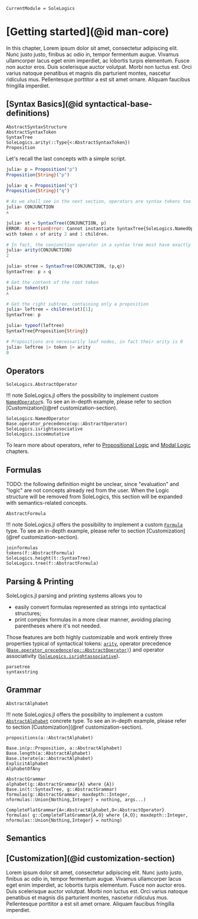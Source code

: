 ```@meta
CurrentModule = SoleLogics
```

# [Getting started](@id man-core)

In this chapter, Lorem ipsum dolor sit amet, consectetur adipiscing elit. Nunc justo justo, finibus ac odio in, tempor fermentum augue. Vivamus ullamcorper lacus eget enim imperdiet, ac lobortis turpis elementum. Fusce non auctor eros. Duis scelerisque auctor volutpat. Morbi non luctus est. Orci varius natoque penatibus et magnis dis parturient montes, nascetur ridiculus mus. Pellentesque porttitor a est sit amet ornare. Aliquam faucibus fringilla imperdiet.

## [Syntax Basics](@id syntactical-base-definitions)

```@docs
AbstractSyntaxStructure
AbstractSyntaxToken
SyntaxTree
SoleLogics.arity(::Type{<:AbstractSyntaxToken})
Proposition
```

Let's recall the last concepts with a simple script.

```julia
julia> p = Proposition("p")
Proposition{String}("p")

julia> q = Proposition("q")
Proposition{String}("q")

# As we shall see in the next section, operators are syntax tokens too
julia> CONJUNCTION
∧

julia> st = SyntaxTree(CONJUNCTION, p)
ERROR: AssertionError: Cannot instantiate SyntaxTree{SoleLogics.NamedOperator{:∧}} 
with token ∧ of arity 2 and 1 children.

# In fact, the conjunction operator in a syntax tree must have exactly 2 children 
julia> arity(CONJUNCTION)
2

julia> stree = SyntaxTree(CONJUNCTION, (p,q))
SyntaxTree: p ∧ q

# Get the content of the root token
julia> token(st)
∧

# Get the right subtree, containing only a proposition
julia> leftree = children(st)[1]; 
SyntaxTree: p

julia> typeof(leftree)
SyntaxTree{Proposition{String}}

# Propositions are necessarily leaf nodes, in fact their arity is 0
julia> leftree |> token |> arity
0
```

## Operators

```@docs
SoleLogics.AbstractOperator
```
!!! note
    SoleLogics.jl offers the possibility to implement custom [`NamedOperator`](@ref)s. To see an in-depth example, please refer to section [Customization](@ref customization-section).

```@docs
SoleLogics.NamedOperator
Base.operator_precedence(op::AbstractOperator)
SoleLogics.isrightassociative
SoleLogics.iscommutative
```

To learn more about operators, refer to [Propositional Logic](@ref) and [Modal Logic](@ref) chapters.

## Formulas

TODO: the following definition might be unclear, since "evaluation" and "logic" are not concepts already red from the user. When the Logic structure will be removed from SoleLogics, this section will be expanded with semantics-related concepts.

```@docs
AbstractFormula
```

!!! note
    SoleLogics.jl offers the possibility to implement a custom [`Formula`](@ref) type. To see an in-depth example, please refer to section [Customization](@ref customization-section).

```@docs
joinformulas
tokens(f::AbstractFormula)
SoleLogics.height(t::SyntaxTree)
SoleLogics.tree(f::AbstractFormula)
```

## Parsing & Printing
SoleLogics.jl parsing and printing systems allows you to 

- easily convert formulas represented as strings into syntactical structures;
- print complex formulas in a more clear manner, avoiding placing parentheses where it's not needed. 

 Those features are both highly customizable and work entirely three properties typical of syntactical tokens: [`arity`](@ref), operator precedence ([`Base.operator_precedence(op::AbstractOperator)`](@ref)) and operator associativity ([`SoleLogics.isrightassociative`](@ref)).

```@docs
parsetree
syntaxstring
```

## Grammar

```@docs
AbstractAlphabet
```

!!! note
    SoleLogics.jl offers the possibility to implement a custom [`AbstractAlphabet`](@ref) concrete type. To see an in-depth example, please refer to section [Customization](@ref customization-section).

```@docs
propositions(a::AbstractAlphabet)

Base.in(p::Proposition, a::AbstractAlphabet)
Base.length(a::AbstractAlphabet)
Base.iterate(a::AbstractAlphabet)
ExplicitAlphabet
AlphabetOfAny

AbstractGrammar
alphabet(g::AbstractGrammar{A} where {A})
Base.in(t::SyntaxTree, g::AbstractGrammar)
formulas(g::AbstractGrammar; maxdepth::Integer, nformulas::Union{Nothing,Integer} = nothing, args...)

CompleteFlatGrammar{A<:AbstractAlphabet,O<:AbstractOperator}
formulas( g::CompleteFlatGrammar{A,O} where {A,O}; maxdepth::Integer, nformulas::Union{Nothing,Integer} = nothing)
```

## Semantics

## [Customization](@id customization-section)
Lorem ipsum dolor sit amet, consectetur adipiscing elit. Nunc justo justo, finibus ac odio in, tempor fermentum augue. Vivamus ullamcorper lacus eget enim imperdiet, ac lobortis turpis elementum. Fusce non auctor eros. Duis scelerisque auctor volutpat. Morbi non luctus est. Orci varius natoque penatibus et magnis dis parturient montes, nascetur ridiculus mus. Pellentesque porttitor a est sit amet ornare. Aliquam faucibus fringilla imperdiet.